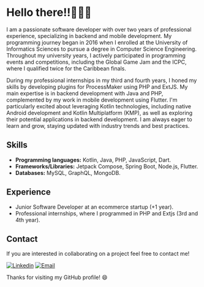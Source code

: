 # Hello there‼👋👨‍💻

I am a passionate software developer with over two years of professional experience, specializing in backend and mobile development. My programming journey began in 2016 when I enrolled at the University of Informatics Sciences to pursue a degree in Computer Science Engineering. Throughout my university years, I actively participated in programming events and competitions, including the Global Game Jam and the ICPC, where I qualified twice for the Caribbean finals.

During my professional internships in my third and fourth years, I honed my skills by developing plugins for ProcessMaker using PHP and ExtJS. My main expertise is in backend development with Java and PHP, complemented by my work in mobile development using Flutter. I'm particularly excited about leveraging Kotlin technologies, including native Android development and Kotlin Multiplatform (KMP), as well as exploring their potential applications in backend development. I am always eager to learn and grow, staying updated with industry trends and best practices.

## Skills

- **Programming languages:** Kotlin, Java, PHP, JavaScript, Dart.
- **Frameworks/Libraries:** Jetpack Compose, Spring Boot, Node.js, Flutter.
- **Databases:** MySQL, GraphQL, MongoDB.
  
## Experience

- Junior Software Developer at an ecommerce startup (+1 year).
- Professional internships, where I programmed in PHP and Extjs (3rd and 4th year).

## Contact

If you are interested in collaborating on a project feel free to contact me!

[![Linkedin](https://img.shields.io/badge/-LinkedIn-blue?style=flat-square&logo=Linkedin&logoColor=white&link=https://www.linkedin.com/in/fabian-ortiz-maestre/)](https://www.linkedin.com/in/fabian-ortiz-maestre/)
[![Email](https://img.shields.io/badge/-Email-red?style=flat-square&logo=gmail&logoColor=white&link=mailto:fmaestre98@gmail.com)](mailto:fmaestre98@gmail.com)

Thanks for visiting my GitHub profile! 😄

